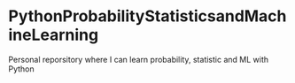 # PythonProbabilityStatisticsandMachineLearning
Personal reporsitory where I can learn probability, statistic and ML with Python

